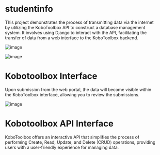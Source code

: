 # studentinfo
This project demonstrates the process of transmitting data via the internet by utilizing the KoboToolbox API to construct a database management system. It involves using Django to interact with the API, facilitating the transfer of data from a web interface to the KoboToolbox backend.


![image](https://github.com/lagrandecode/studentinfo/assets/58033364/754937b1-9f86-4b38-9132-94eb636bca84)


![image](https://github.com/lagrandecode/studentinfo/assets/58033364/13ff7ae2-80f4-4d37-8c14-deea9b1bdb1a)


# Kobotoolbox Interface 

Upon submission from the web portal, the data will become visible within the KoboToolbox interface, allowing you to review the submissions.

![image](https://github.com/lagrandecode/studentinfo/assets/58033364/d3f1b371-3e81-4857-9b31-401f778f8cc8)

# Kobotoolbox API Interface 
KoboToolbox offers an interactive API that simplifies the process of performing Create, Read, Update, and Delete (CRUD) operations, providing users with a user-friendly experience for managing data.


